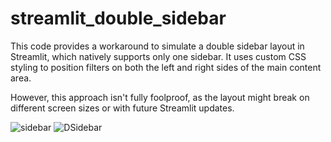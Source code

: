 # streamlit_double_sidebar
This code provides a workaround to simulate a double sidebar layout in Streamlit, which natively supports only one sidebar. It uses custom CSS styling to position filters on both the left and right sides of the main content area.

However, this approach isn't fully foolproof, as the layout might break on different screen sizes or with future Streamlit updates.

![sidebar](https://github.com/user-attachments/assets/73bab75d-1a6e-4e9f-b762-45221acf077c)
![DSidebar](https://github.com/user-attachments/assets/a8a861f6-6250-4c47-8698-3223cfc1c28f)
